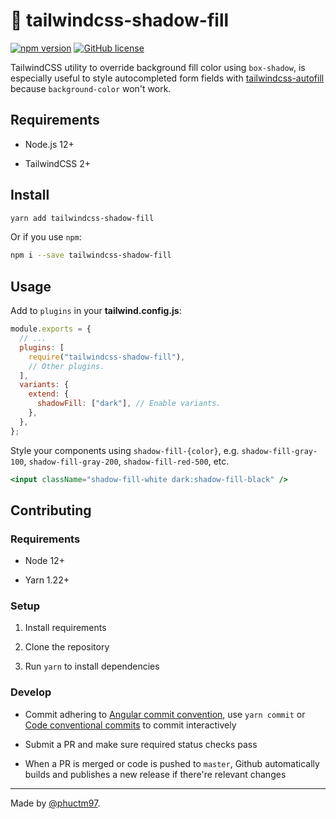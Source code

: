 # 🎨 tailwindcss-shadow-fill

[![npm version][npm badge]][npm url]
[![GitHub license][license badge]][license url]

TailwindCSS utility to override background fill color using `box-shadow`, is especially useful to style autocompleted form fields with [tailwindcss-autofill] because `background-color` won't work.

## Requirements

- Node.js 12+

- TailwindCSS 2+

## Install

```bash
yarn add tailwindcss-shadow-fill
```

Or if you use `npm`:

```bash
npm i --save tailwindcss-shadow-fill
```

## Usage

Add to `plugins` in your **tailwind.config.js**:

```js
module.exports = {
  // ...
  plugins: [
    require("tailwindcss-shadow-fill"),
    // Other plugins.
  ],
  variants: {
    extend: {
      shadowFill: ["dark"], // Enable variants.
    },
  },
};
```

Style your components using `shadow-fill-{color}`, e.g. `shadow-fill-gray-100`, `shadow-fill-gray-200`, `shadow-fill-red-500`, etc.

```jsx
<input className="shadow-fill-white dark:shadow-fill-black" />
```

## Contributing

### Requirements

- Node 12+

- Yarn 1.22+

### Setup

1. Install requirements

2. Clone the repository

3. Run `yarn` to install dependencies

### Develop

- Commit adhering to [Angular commit convention](https://github.com/angular/angular/blob/master/CONTRIBUTING.md#commit), use `yarn commit` or [Code conventional commits](https://marketplace.visualstudio.com/items?itemName=vivaxy.vscode-conventional-commits) to commit interactively

- Submit a PR and make sure required status checks pass

- When a PR is merged or code is pushed to `master`, Github automatically builds and publishes a new release if there're relevant changes

---

Made by [@phuctm97].

<!-- Badges -->

[npm badge]: https://img.shields.io/npm/v/tailwindcss-shadow-fill?logo=npm
[license badge]: https://img.shields.io/github/license/phuctm97/tailwindcss-shadow-fill
[npm url]: https://www.npmjs.com/package/tailwindcss-shadow-fill
[license url]: /LICENSE

<!-- Links -->

[@phuctm97]: https://phuctm97.com
[tailwindcss-autofill]: https://github.com/phuctm97/tailwindcss-autofill
